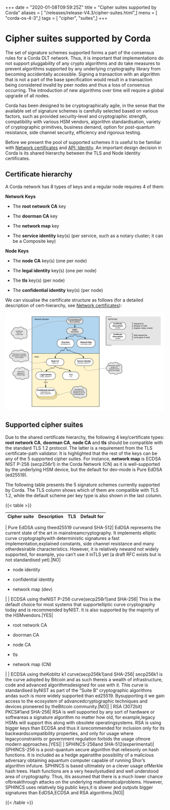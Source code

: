 +++
date = "2020-01-08T09:59:25Z"
title = "Cipher suites supported by Corda"
aliases = [ "/releases/release-V4.3/cipher-suites.html",]
menu = [ "corda-os-4-3",]
tags = [ "cipher", "suites",]
+++


# Cipher suites supported by Corda

The set of signature schemes supported forms a part of the consensus rules for a Corda DLT network.
            Thus, it is important that implementations do not support pluggability of any crypto algorithms and do take measures
            to prevent algorithms supported by any underlying cryptography library from becoming accidentally accessible.
            Signing a transaction with an algorithm that is not a part of the base specification would result in a transaction
            being considered invalid by peer nodes and thus a loss of consensus occurring. The introduction of new algorithms
            over time will require a global upgrade of all nodes.

Corda has been designed to be cryptographically agile, in the sense that the available set of signature schemes is
            carefully selected based on various factors, such as provided security-level and cryptographic strength, compatibility
            with various HSM vendors, algorithm standardisation, variety of cryptographic primitives, business demand, option for
            post-quantum resistance, side channel security, efficiency and rigorous testing.

Before we present the pool of supported schemes it is useful to be familiar with [Network certificates](permissioning.md)
            and [API: Identity](api-identity.md). An important design decision in Corda is its shared hierarchy between the
            TLS and Node Identity certificates.


## Certificate hierarchy

A Corda network has 8 types of keys and a regular node requires 4 of them:

**Network Keys**


* The **root network CA** key


* The **doorman CA** key


* The **network map** key


* The **service identity** key(s) (per service, such as a notary cluster; it can be a Composite key)


**Node Keys**


* The **node CA** key(s) (one per node)


* The **legal identity** key(s) (one per node)


* The **tls** key(s) (per node)


* The **confidential identity** key(s) (per node)


We can visualise the certificate structure as follows (for a detailed description of cert-hierarchy,
                see [Network certificates](permissioning.md)):

![certificate structure](resources/certificate_structure.png "certificate structure")
## Supported cipher suites

Due to the shared certificate hierarchy, the following 4 key/certificate types: **root network CA**, **doorman CA**,
                **node CA** and **tls** should be compatible with the standard TLS 1.2 protocol. The latter is a requirement from the
                TLS certificate-path validator. It is highlighted that the rest of the keys can be any of the 5 supported cipher suites.
                For instance, **network map** is ECDSA NIST P-256 (secp256r1) in the Corda Network (CN) as it is well-supported by the
                underlying HSM device, but the default for dev-mode is Pure EdDSA (ed25519).

The following table presents the 5 signature schemes currently supported by Corda. The TLS column shows which of them
                are compatible with TLS 1.2, while the default scheme per key type is also shown in the last column.


{{< table >}}

|Cipher suite|Description|TLS|Default for|
|-------------------------|---------------------------------------------------------------|-----|-------------------------|
|
Pure EdDSA using theed25519 curveand SHA-512|
EdDSA represents the current state of the art in mainstreamcryptography. It implements elliptic curve cryptographywith deterministic signatures a fast implementation,explained constants, side channel resistance and many otherdesirable characteristics. However, it is relatively newand not widely supported, for example, you can’t use it inTLS yet (a draft RFC exists but is not standardised yet).|NO|
* node identity


* confidential identity


* network map (dev)


|
|
ECDSA using theNIST P-256 curve(secp256r1)and SHA-256|
This is the default choice for most systems that supportelliptic curve cryptography today and is recommended byNIST. It is also supported by the majority of the HSMvendors.|YES|
* root network CA


* doorman CA


* node CA


* tls


* network map (CN)


|
|
ECDSA using theKoblitz k1 curve(secp256k1)and SHA-256|
secp256k1 is the curve adopted by Bitcoin and as such thereis a wealth of infrastructure, code and advanced algorithmsdesigned for use with it. This curve is standardised byNIST as part of the “Suite B” cryptographic algorithms andas such is more widely supported than ed25519. Bysupporting it we gain access to the ecosystem of advancedcryptographic techniques and devices pioneered by theBitcoin community.|NO||
|
RSA (3072bit) PKCS#1and SHA-256|
RSA is well supported by any sort of hardware or softwareas a signature algorithm no matter how old, for example,legacy HSMs will support this along with obsolete operatingsystems. RSA is using bigger keys than ECDSA and thus it isrecommended for inclusion only for its backwardscompatibility properties, and only for usage where legacyconstraints or government regulation forbids the usage ofmore modern approaches.|YES||
|
SPHINCS-256and SHA-512(experimental)|
SPHINCS-256 is a post-quantum secure algorithm that reliesonly on hash functions. It is included as a hedge againstthe possibility of a malicious adversary obtaining aquantum computer capable of running Shor’s algorithm infuture. SPHINCS is based ultimately on a clever usage ofMerkle hash trees. Hash functions are a very heavilystudied and well understood area of cryptography. Thus, itis assumed that there is a much lower chance ofbreakthrough attacks on the underlying mathematicalproblems. However, SPHINCS uses relatively big public keys,it is slower and outputs bigger signatures than EdDSA,ECDSA and RSA algorithms.|NO||

{{< /table >}}

